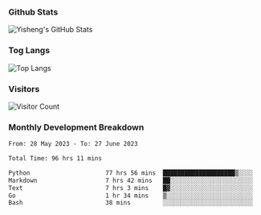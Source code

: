 ### Github Stats
![Yisheng's GitHub Stats](https://github-readme-stats-9qabuvhk1-gongyisheng.vercel.app/api?username=gongyisheng&count_private=true&show_icons=true)
### Tog Langs
![Top Langs](https://github-readme-stats-9qabuvhk1-gongyisheng.vercel.app/api/top-langs/?username=gongyisheng&layout=compact)
### Visitors
![Visitor Count](https://profile-counter.glitch.me/gongyisheng/count.svg)
### Monthly Development Breakdown
<!--START_SECTION:waka-->

```txt
From: 28 May 2023 - To: 27 June 2023

Total Time: 96 hrs 11 mins

Python                     77 hrs 56 mins  ████████████████████▒░░░░   81.02 %
Markdown                   7 hrs 42 mins   ██░░░░░░░░░░░░░░░░░░░░░░░   08.02 %
Text                       7 hrs 3 mins    █▓░░░░░░░░░░░░░░░░░░░░░░░   07.33 %
Go                         1 hr 34 mins    ▒░░░░░░░░░░░░░░░░░░░░░░░░   01.63 %
Bash                       38 mins         ░░░░░░░░░░░░░░░░░░░░░░░░░   00.66 %
```

<!--END_SECTION:waka-->
